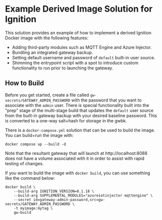 # Example Derived Image Solution for Ignition

This solution provides an example of how to implement a derived Ignition Docker image with the following features:

- Adding third-party modules such as MQTT Engine and Azure Injector.
- Bundling an integrated gateway backup.
- Setting default username and password of `default` built-in user source.
- Shimming the entrypoint script with a spot to introduce custom functionality to run prior to launching the gateway.

## How to Build

Before you get started, create a file called `gw-secrets/GATEWAY_ADMIN_PASSWORD` with the password that you want to associate with the `admin` user.  There is special functionality built into the "prep" stage of the multi-stage build that updates the `default` user source from the built-in gateway backup with your desired baseline password.  This is converted to a one-way salt+hash for storage in the gwbk.

There is a `docker-compose.yml` solution that can be used to build the image.  You can build+run the image with:

```
docker compose up --build -d
```

Note that the resultant gateway that will launch at http://localhost:8088 does not have a volume associated with it in order to assist with rapid testing of changes.

If you want to build the image with `docker build`, you can use something like the command below:

```
docker build \
    --build-arg IGNITION_VERSION=8.1.18 \
    --build-arg SUPPLEMENTAL_MODULES="azureiotinjector mqttengine" \
    --secret id=gateway-admin-password,src=gw-secrets/GATEWAY_ADMIN_PASSWORD \
    -t myimage:mytag \
    gw-build
```
